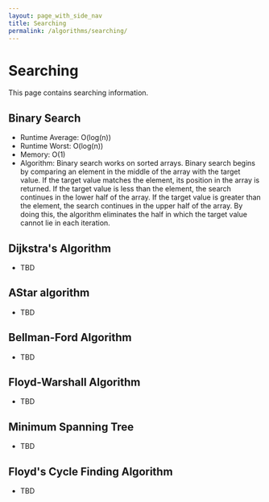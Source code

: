 ```yaml
---
layout: page_with_side_nav
title: Searching
permalink: /algorithms/searching/
---
```


# Searching
This page contains searching information. 


## Binary Search
- Runtime Average: O(log(n))
- Runtime Worst: O(log(n))
- Memory: O(1)
- Algorithm: Binary search works on sorted arrays. Binary search begins by comparing an element in the middle of the array with the target value. 
If the target value matches the element, its position in the array is returned. 
If the target value is less than the element, the search continues in the lower half of the array. 
If the target value is greater than the element, the search continues in the upper half of the array. 
By doing this, the algorithm eliminates the half in which the target value cannot lie in each iteration.

## Dijkstra's Algorithm
- TBD

## AStar algorithm
- TBD

## Bellman-Ford Algorithm
- TBD

## Floyd-Warshall Algorithm
- TBD

## Minimum Spanning Tree
- TBD

## Floyd's Cycle Finding Algorithm
- TBD